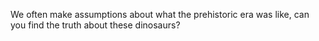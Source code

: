 We often make assumptions about what the prehistoric era was like, can you find the truth about these dinosaurs?

